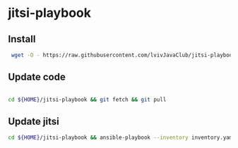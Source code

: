 # jitsi-playbook

## Install

```bash
 wget -O - https://raw.githubusercontent.com/lvivJavaClub/jitsi-playbook/main/start.sh | bash
```


## Update code

```bash

cd ${HOME}/jitsi-playbook && git fetch && git pull

```

## Update jitsi

```bash
cd ${HOME}/jitsi-playbook && ansible-playbook --inventory inventory.yaml playbook.yaml
```
